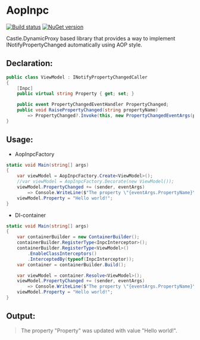 # AopInpc

[![Build status](https://ci.appveyor.com/api/projects/status/owvt12r5l2vs4hfs?svg=true)](https://ci.appveyor.com/project/Serg046/aopinpc) [![NuGet version](https://badge.fury.io/nu/AopInpc.svg)](https://badge.fury.io/nu/AopInpc)

Castle.DynamicProxy based library that provides a way to implement INotifyPropertyChanged automatically using AOP style.

## Declaration:
```csharp
public class ViewModel : INotifyPropertyChangedCaller
{
    [Inpc]
    public virtual string Property { get; set; }

    public event PropertyChangedEventHandler PropertyChanged;
    public void RaisePropertyChanged(string propertyName)
        => PropertyChanged?.Invoke(this, new PropertyChangedEventArgs(propertyName));
}
```
## Usage:
- AopInpcFactory
```csharp
static void Main(string[] args)
{
    var viewModel = AopInpcFactory.Create<ViewModel>();
    //var viewModel = AopInpcFactory.Decorate(new ViewModel());
    viewModel.PropertyChanged += (sender, eventArgs)
        => Console.WriteLine($"The property \"{eventArgs.PropertyName}\" was updated with value \"{viewModel.Property}\".");
    viewModel.Property = "Hello world!";
}
```
- DI-container
```csharp
static void Main(string[] args)
{
    var containerBuilder = new ContainerBuilder();
    containerBuilder.RegisterType<InpcInterceptor>();
    containerBuilder.RegisterType<ViewModel>()
        .EnableClassInterceptors()
        .InterceptedBy(typeof(InpcInterceptor));
    var container = containerBuilder.Build();

    var viewModel = container.Resolve<ViewModel>();
    viewModel.PropertyChanged += (sender, eventArgs)
        => Console.WriteLine($"The property \"{eventArgs.PropertyName}\" was updated with value \"{viewModel.Property}\".");
    viewModel.Property = "Hello world!";
}
```
## Output:
> The property "Property" was updated with value "Hello world!".
